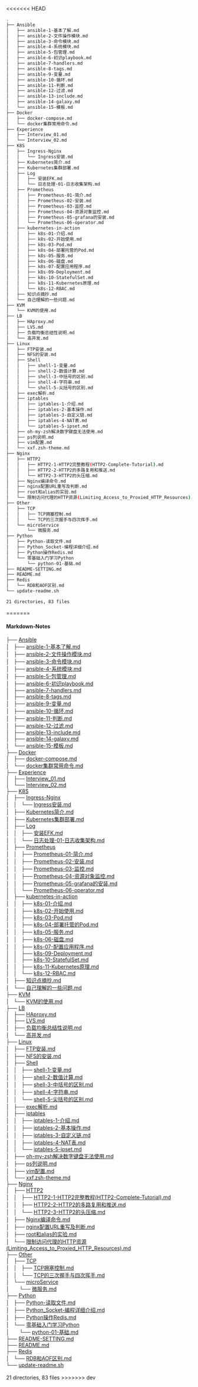 <<<<<<< HEAD
```bash
.
├── Ansible
│   ├── ansible-1-基本了解.md
│   ├── ansible-2-文件操作模块.md
│   ├── ansible-3-命令模块.md
│   ├── ansible-4-系统模块.md
│   ├── ansible-5-包管理.md
│   ├── ansible-6-初识playbook.md
│   ├── ansible-7-handlers.md
│   ├── ansible-8-tags.md
│   ├── ansible-9-变量.md
│   ├── ansible-10-循环.md
│   ├── ansible-11-判断.md
│   ├── ansible-12-过滤.md
│   ├── ansible-13-include.md
│   ├── ansible-14-galaxy.md
│   └── ansible-15-模板.md
├── Docker
│   ├── docker-compose.md
│   └── docker集群常用命令.md
├── Experience
│   ├── Interview_01.md
│   └── Interview_02.md
├── K8S
│   ├── Ingress-Nginx
│   │   └── Ingress安装.md
│   ├── Kubernetes简介.md
│   ├── Kubernetes集群部署.md
│   ├── Log
│   │   ├── 安装EFK.md
│   │   └── 日志处理-01-日志收集架构.md
│   ├── Prometheus
│   │   ├── Prometheus-01-简介.md
│   │   ├── Prometheus-02-安装.md
│   │   ├── Prometheus-03-监控.md
│   │   ├── Prometheus-04-资源对象监控.md
│   │   ├── Prometheus-05-grafana的安装.md
│   │   └── Prometheus-06-operator.md
│   ├── kubernetes-in-action
│   │   ├── k8s-01-介绍.md
│   │   ├── k8s-02-开始使用.md
│   │   ├── k8s-03-Pod.md
│   │   ├── k8s-04-部署托管的Pod.md
│   │   ├── k8s-05-服务.md
│   │   ├── k8s-06-磁盘.md
│   │   ├── k8s-07-配置应用程序.md
│   │   ├── k8s-09-Deployment.md
│   │   ├── k8s-10-StatefulSet.md
│   │   ├── k8s-11-Kubernetes原理.md
│   │   └── k8s-12-RBAC.md
│   ├── 知识点摘抄.md
│   └── 自己理解的一些问题.md
├── KVM
│   └── KVM的使用.md
├── LB
│   ├── HAproxy.md
│   ├── LVS.md
│   ├── 负载均衡总结性说明.md
│   └── 高并发.md
├── Linux
│   ├── FTP安装.md
│   ├── NFS的安装.md
│   ├── Shell
│   │   ├── shell-1-变量.md
│   │   ├── shell-2-数值计算.md
│   │   ├── shell-3-中括号的区别.md
│   │   ├── shell-4-字符串.md
│   │   └── shell-5-尖括号的区别.md
│   ├── exec解析.md
│   ├── iptables
│   │   ├── iptables-1-介绍.md
│   │   ├── iptables-2-基本操作.md
│   │   ├── iptables-3-自定义链.md
│   │   ├── iptables-4-NAT表.md
│   │   └── iptables-5-ipset.md
│   ├── oh-my-zsh解决数字键盘无法使用.md
│   ├── ps列说明.md
│   ├── vim配置.md
│   └── xxf.zsh-theme.md
├── Nginx
│   ├── HTTP2
│   │   ├── HTTP2-1-HTTP2完整教程(HTTP2-Complete-Tutorial).md
│   │   ├── HTTP2-2-HTTP2的多路复用和推送.md
│   │   └── HTTP2-3-HTTP2的头压缩.md
│   ├── Nginx编译命令.md
│   ├── nginx配置URL重写及判断.md
│   ├── root和alias的实验.md
│   └── 限制访问代理的HTTP资源(Limiting_Access_to_Proxied_HTTP_Resources).md
├── Other
│   ├── TCP
│   │   ├── TCP拥塞控制.md
│   │   └── TCP的三次握手与四次挥手.md
│   └── microService
│       └── 微服务.md
├── Python
│   ├── Python-读取文件.md
│   ├── Python_Socket-编程详细介绍.md
│   ├── Python操作Redis.md
│   └── 零基础入门学习Python
│       └── python-01-基础.md
├── README-SETTING.md
├── README.md
├── Redis
│   └── RDB和AOF区别.md
└── update-readme.sh

21 directories, 83 files
```
=======
<h4>Markdown-Notes</h4>
	├── <a href="https://github.com/opsxin/markdown-notes/blob/master/Ansible/">Ansible</a><br>
	│   ├── <a href="https://github.com/opsxin/markdown-notes/blob/master/Ansible/ansible-1-%E5%9F%BA%E6%9C%AC%E4%BA%86%E8%A7%A3.md">ansible-1-基本了解.md</a><br>
	│   ├── <a href="https://github.com/opsxin/markdown-notes/blob/master/Ansible/ansible-2-%E6%96%87%E4%BB%B6%E6%93%8D%E4%BD%9C%E6%A8%A1%E5%9D%97.md">ansible-2-文件操作模块.md</a><br>
	│   ├── <a href="https://github.com/opsxin/markdown-notes/blob/master/Ansible/ansible-3-%E5%91%BD%E4%BB%A4%E6%A8%A1%E5%9D%97.md">ansible-3-命令模块.md</a><br>
	│   ├── <a href="https://github.com/opsxin/markdown-notes/blob/master/Ansible/ansible-4-%E7%B3%BB%E7%BB%9F%E6%A8%A1%E5%9D%97.md">ansible-4-系统模块.md</a><br>
	│   ├── <a href="https://github.com/opsxin/markdown-notes/blob/master/Ansible/ansible-5-%E5%8C%85%E7%AE%A1%E7%90%86.md">ansible-5-包管理.md</a><br>
	│   ├── <a href="https://github.com/opsxin/markdown-notes/blob/master/Ansible/ansible-6-%E5%88%9D%E8%AF%86playbook.md">ansible-6-初识playbook.md</a><br>
	│   ├── <a href="https://github.com/opsxin/markdown-notes/blob/master/Ansible/ansible-7-handlers.md">ansible-7-handlers.md</a><br>
	│   ├── <a href="https://github.com/opsxin/markdown-notes/blob/master/Ansible/ansible-8-tags.md">ansible-8-tags.md</a><br>
	│   ├── <a href="https://github.com/opsxin/markdown-notes/blob/master/Ansible/ansible-9-%E5%8F%98%E9%87%8F.md">ansible-9-变量.md</a><br>
	│   ├── <a href="https://github.com/opsxin/markdown-notes/blob/master/Ansible/ansible-10-%E5%BE%AA%E7%8E%AF.md">ansible-10-循环.md</a><br>
	│   ├── <a href="https://github.com/opsxin/markdown-notes/blob/master/Ansible/ansible-11-%E5%88%A4%E6%96%AD.md">ansible-11-判断.md</a><br>
	│   ├── <a href="https://github.com/opsxin/markdown-notes/blob/master/Ansible/ansible-12-%E8%BF%87%E6%BB%A4.md">ansible-12-过滤.md</a><br>
	│   ├── <a href="https://github.com/opsxin/markdown-notes/blob/master/Ansible/ansible-13-include.md">ansible-13-include.md</a><br>
	│   ├── <a href="https://github.com/opsxin/markdown-notes/blob/master/Ansible/ansible-14-galaxy.md">ansible-14-galaxy.md</a><br>
	│   └── <a href="https://github.com/opsxin/markdown-notes/blob/master/Ansible/ansible-15-%E6%A8%A1%E6%9D%BF.md">ansible-15-模板.md</a><br>
	├── <a href="https://github.com/opsxin/markdown-notes/blob/master/Docker/">Docker</a><br>
	│   ├── <a href="https://github.com/opsxin/markdown-notes/blob/master/Docker/docker-compose.md">docker-compose.md</a><br>
	│   └── <a href="https://github.com/opsxin/markdown-notes/blob/master/Docker/docker%E9%9B%86%E7%BE%A4%E5%B8%B8%E7%94%A8%E5%91%BD%E4%BB%A4.md">docker集群常用命令.md</a><br>
	├── <a href="https://github.com/opsxin/markdown-notes/blob/master/Experience/">Experience</a><br>
	│   ├── <a href="https://github.com/opsxin/markdown-notes/blob/master/Experience/Interview_01.md">Interview_01.md</a><br>
	│   └── <a href="https://github.com/opsxin/markdown-notes/blob/master/Experience/Interview_02.md">Interview_02.md</a><br>
	├── <a href="https://github.com/opsxin/markdown-notes/blob/master/K8S/">K8S</a><br>
	│   ├── <a href="https://github.com/opsxin/markdown-notes/blob/master/K8S/Ingress-Nginx/">Ingress-Nginx</a><br>
	│   │   └── <a href="https://github.com/opsxin/markdown-notes/blob/master/K8S/Ingress-Nginx/Ingress%E5%AE%89%E8%A3%85.md">Ingress安装.md</a><br>
	│   ├── <a href="https://github.com/opsxin/markdown-notes/blob/master/K8S/Kubernetes%E7%AE%80%E4%BB%8B.md">Kubernetes简介.md</a><br>
	│   ├── <a href="https://github.com/opsxin/markdown-notes/blob/master/K8S/Kubernetes%E9%9B%86%E7%BE%A4%E9%83%A8%E7%BD%B2.md">Kubernetes集群部署.md</a><br>
	│   ├── <a href="https://github.com/opsxin/markdown-notes/blob/master/K8S/Log/">Log</a><br>
	│   │   ├── <a href="https://github.com/opsxin/markdown-notes/blob/master/K8S/Log/%E5%AE%89%E8%A3%85EFK.md">安装EFK.md</a><br>
	│   │   └── <a href="https://github.com/opsxin/markdown-notes/blob/master/K8S/Log/%E6%97%A5%E5%BF%97%E5%A4%84%E7%90%86-01-%E6%97%A5%E5%BF%97%E6%94%B6%E9%9B%86%E6%9E%B6%E6%9E%84.md">日志处理-01-日志收集架构.md</a><br>
	│   ├── <a href="https://github.com/opsxin/markdown-notes/blob/master/K8S/Prometheus/">Prometheus</a><br>
	│   │   ├── <a href="https://github.com/opsxin/markdown-notes/blob/master/K8S/Prometheus/Prometheus-01-%E7%AE%80%E4%BB%8B.md">Prometheus-01-简介.md</a><br>
	│   │   ├── <a href="https://github.com/opsxin/markdown-notes/blob/master/K8S/Prometheus/Prometheus-02-%E5%AE%89%E8%A3%85.md">Prometheus-02-安装.md</a><br>
	│   │   ├── <a href="https://github.com/opsxin/markdown-notes/blob/master/K8S/Prometheus/Prometheus-03-%E7%9B%91%E6%8E%A7.md">Prometheus-03-监控.md</a><br>
	│   │   ├── <a href="https://github.com/opsxin/markdown-notes/blob/master/K8S/Prometheus/Prometheus-04-%E8%B5%84%E6%BA%90%E5%AF%B9%E8%B1%A1%E7%9B%91%E6%8E%A7.md">Prometheus-04-资源对象监控.md</a><br>
	│   │   ├── <a href="https://github.com/opsxin/markdown-notes/blob/master/K8S/Prometheus/Prometheus-05-grafana%E7%9A%84%E5%AE%89%E8%A3%85.md">Prometheus-05-grafana的安装.md</a><br>
	│   │   └── <a href="https://github.com/opsxin/markdown-notes/blob/master/K8S/Prometheus/Prometheus-06-operator.md">Prometheus-06-operator.md</a><br>
	│   ├── <a href="https://github.com/opsxin/markdown-notes/blob/master/K8S/kubernetes-in-action/">kubernetes-in-action</a><br>
	│   │   ├── <a href="https://github.com/opsxin/markdown-notes/blob/master/K8S/kubernetes-in-action/k8s-01-%E4%BB%8B%E7%BB%8D.md">k8s-01-介绍.md</a><br>
	│   │   ├── <a href="https://github.com/opsxin/markdown-notes/blob/master/K8S/kubernetes-in-action/k8s-02-%E5%BC%80%E5%A7%8B%E4%BD%BF%E7%94%A8.md">k8s-02-开始使用.md</a><br>
	│   │   ├── <a href="https://github.com/opsxin/markdown-notes/blob/master/K8S/kubernetes-in-action/k8s-03-Pod.md">k8s-03-Pod.md</a><br>
	│   │   ├── <a href="https://github.com/opsxin/markdown-notes/blob/master/K8S/kubernetes-in-action/k8s-04-%E9%83%A8%E7%BD%B2%E6%89%98%E7%AE%A1%E7%9A%84Pod.md">k8s-04-部署托管的Pod.md</a><br>
	│   │   ├── <a href="https://github.com/opsxin/markdown-notes/blob/master/K8S/kubernetes-in-action/k8s-05-%E6%9C%8D%E5%8A%A1.md">k8s-05-服务.md</a><br>
	│   │   ├── <a href="https://github.com/opsxin/markdown-notes/blob/master/K8S/kubernetes-in-action/k8s-06-%E7%A3%81%E7%9B%98.md">k8s-06-磁盘.md</a><br>
	│   │   ├── <a href="https://github.com/opsxin/markdown-notes/blob/master/K8S/kubernetes-in-action/k8s-07-%E9%85%8D%E7%BD%AE%E5%BA%94%E7%94%A8%E7%A8%8B%E5%BA%8F.md">k8s-07-配置应用程序.md</a><br>
	│   │   ├── <a href="https://github.com/opsxin/markdown-notes/blob/master/K8S/kubernetes-in-action/k8s-09-Deployment.md">k8s-09-Deployment.md</a><br>
	│   │   ├── <a href="https://github.com/opsxin/markdown-notes/blob/master/K8S/kubernetes-in-action/k8s-10-StatefulSet.md">k8s-10-StatefulSet.md</a><br>
	│   │   ├── <a href="https://github.com/opsxin/markdown-notes/blob/master/K8S/kubernetes-in-action/k8s-11-Kubernetes%E5%8E%9F%E7%90%86.md">k8s-11-Kubernetes原理.md</a><br>
	│   │   └── <a href="https://github.com/opsxin/markdown-notes/blob/master/K8S/kubernetes-in-action/k8s-12-RBAC.md">k8s-12-RBAC.md</a><br>
	│   ├── <a href="https://github.com/opsxin/markdown-notes/blob/master/K8S/%E7%9F%A5%E8%AF%86%E7%82%B9%E6%91%98%E6%8A%84.md">知识点摘抄.md</a><br>
	│   └── <a href="https://github.com/opsxin/markdown-notes/blob/master/K8S/%E8%87%AA%E5%B7%B1%E7%90%86%E8%A7%A3%E7%9A%84%E4%B8%80%E4%BA%9B%E9%97%AE%E9%A2%98.md">自己理解的一些问题.md</a><br>
	├── <a href="https://github.com/opsxin/markdown-notes/blob/master/KVM/">KVM</a><br>
	│   └── <a href="https://github.com/opsxin/markdown-notes/blob/master/KVM/KVM%E7%9A%84%E4%BD%BF%E7%94%A8.md">KVM的使用.md</a><br>
	├── <a href="https://github.com/opsxin/markdown-notes/blob/master/LB/">LB</a><br>
	│   ├── <a href="https://github.com/opsxin/markdown-notes/blob/master/LB/HAproxy.md">HAproxy.md</a><br>
	│   ├── <a href="https://github.com/opsxin/markdown-notes/blob/master/LB/LVS.md">LVS.md</a><br>
	│   ├── <a href="https://github.com/opsxin/markdown-notes/blob/master/LB/%E8%B4%9F%E8%BD%BD%E5%9D%87%E8%A1%A1%E6%80%BB%E7%BB%93%E6%80%A7%E8%AF%B4%E6%98%8E.md">负载均衡总结性说明.md</a><br>
	│   └── <a href="https://github.com/opsxin/markdown-notes/blob/master/LB/%E9%AB%98%E5%B9%B6%E5%8F%91.md">高并发.md</a><br>
	├── <a href="https://github.com/opsxin/markdown-notes/blob/master/Linux/">Linux</a><br>
	│   ├── <a href="https://github.com/opsxin/markdown-notes/blob/master/Linux/FTP%E5%AE%89%E8%A3%85.md">FTP安装.md</a><br>
	│   ├── <a href="https://github.com/opsxin/markdown-notes/blob/master/Linux/NFS%E7%9A%84%E5%AE%89%E8%A3%85.md">NFS的安装.md</a><br>
	│   ├── <a href="https://github.com/opsxin/markdown-notes/blob/master/Linux/Shell/">Shell</a><br>
	│   │   ├── <a href="https://github.com/opsxin/markdown-notes/blob/master/Linux/Shell/shell-1-%E5%8F%98%E9%87%8F.md">shell-1-变量.md</a><br>
	│   │   ├── <a href="https://github.com/opsxin/markdown-notes/blob/master/Linux/Shell/shell-2-%E6%95%B0%E5%80%BC%E8%AE%A1%E7%AE%97.md">shell-2-数值计算.md</a><br>
	│   │   ├── <a href="https://github.com/opsxin/markdown-notes/blob/master/Linux/Shell/shell-3-%E4%B8%AD%E6%8B%AC%E5%8F%B7%E7%9A%84%E5%8C%BA%E5%88%AB.md">shell-3-中括号的区别.md</a><br>
	│   │   ├── <a href="https://github.com/opsxin/markdown-notes/blob/master/Linux/Shell/shell-4-%E5%AD%97%E7%AC%A6%E4%B8%B2.md">shell-4-字符串.md</a><br>
	│   │   └── <a href="https://github.com/opsxin/markdown-notes/blob/master/Linux/Shell/shell-5-%E5%B0%96%E6%8B%AC%E5%8F%B7%E7%9A%84%E5%8C%BA%E5%88%AB.md">shell-5-尖括号的区别.md</a><br>
	│   ├── <a href="https://github.com/opsxin/markdown-notes/blob/master/Linux/exec%E8%A7%A3%E6%9E%90.md">exec解析.md</a><br>
	│   ├── <a href="https://github.com/opsxin/markdown-notes/blob/master/Linux/iptables/">iptables</a><br>
	│   │   ├── <a href="https://github.com/opsxin/markdown-notes/blob/master/Linux/iptables/iptables-1-%E4%BB%8B%E7%BB%8D.md">iptables-1-介绍.md</a><br>
	│   │   ├── <a href="https://github.com/opsxin/markdown-notes/blob/master/Linux/iptables/iptables-2-%E5%9F%BA%E6%9C%AC%E6%93%8D%E4%BD%9C.md">iptables-2-基本操作.md</a><br>
	│   │   ├── <a href="https://github.com/opsxin/markdown-notes/blob/master/Linux/iptables/iptables-3-%E8%87%AA%E5%AE%9A%E4%B9%89%E9%93%BE.md">iptables-3-自定义链.md</a><br>
	│   │   ├── <a href="https://github.com/opsxin/markdown-notes/blob/master/Linux/iptables/iptables-4-NAT%E8%A1%A8.md">iptables-4-NAT表.md</a><br>
	│   │   └── <a href="https://github.com/opsxin/markdown-notes/blob/master/Linux/iptables/iptables-5-ipset.md">iptables-5-ipset.md</a><br>
	│   ├── <a href="https://github.com/opsxin/markdown-notes/blob/master/Linux/oh-my-zsh%E8%A7%A3%E5%86%B3%E6%95%B0%E5%AD%97%E9%94%AE%E7%9B%98%E6%97%A0%E6%B3%95%E4%BD%BF%E7%94%A8.md">oh-my-zsh解决数字键盘无法使用.md</a><br>
	│   ├── <a href="https://github.com/opsxin/markdown-notes/blob/master/Linux/ps%E5%88%97%E8%AF%B4%E6%98%8E.md">ps列说明.md</a><br>
	│   ├── <a href="https://github.com/opsxin/markdown-notes/blob/master/Linux/vim%E9%85%8D%E7%BD%AE.md">vim配置.md</a><br>
	│   └── <a href="https://github.com/opsxin/markdown-notes/blob/master/Linux/xxf.zsh-theme.md">xxf.zsh-theme.md</a><br>
	├── <a href="https://github.com/opsxin/markdown-notes/blob/master/Nginx/">Nginx</a><br>
	│   ├── <a href="https://github.com/opsxin/markdown-notes/blob/master/Nginx/HTTP2/">HTTP2</a><br>
	│   │   ├── <a href="https://github.com/opsxin/markdown-notes/blob/master/Nginx/HTTP2/HTTP2-1-HTTP2%E5%AE%8C%E6%95%B4%E6%95%99%E7%A8%8B(HTTP2-Complete-Tutorial).md">HTTP2-1-HTTP2完整教程(HTTP2-Complete-Tutorial).md</a><br>
	│   │   ├── <a href="https://github.com/opsxin/markdown-notes/blob/master/Nginx/HTTP2/HTTP2-2-HTTP2%E7%9A%84%E5%A4%9A%E8%B7%AF%E5%A4%8D%E7%94%A8%E5%92%8C%E6%8E%A8%E9%80%81.md">HTTP2-2-HTTP2的多路复用和推送.md</a><br>
	│   │   └── <a href="https://github.com/opsxin/markdown-notes/blob/master/Nginx/HTTP2/HTTP2-3-HTTP2%E7%9A%84%E5%A4%B4%E5%8E%8B%E7%BC%A9.md">HTTP2-3-HTTP2的头压缩.md</a><br>
	│   ├── <a href="https://github.com/opsxin/markdown-notes/blob/master/Nginx/Nginx%E7%BC%96%E8%AF%91%E5%91%BD%E4%BB%A4.md">Nginx编译命令.md</a><br>
	│   ├── <a href="https://github.com/opsxin/markdown-notes/blob/master/Nginx/nginx%E9%85%8D%E7%BD%AEURL%E9%87%8D%E5%86%99%E5%8F%8A%E5%88%A4%E6%96%AD.md">nginx配置URL重写及判断.md</a><br>
	│   ├── <a href="https://github.com/opsxin/markdown-notes/blob/master/Nginx/root%E5%92%8Calias%E7%9A%84%E5%AE%9E%E9%AA%8C.md">root和alias的实验.md</a><br>
	│   └── <a href="https://github.com/opsxin/markdown-notes/blob/master/Nginx/%E9%99%90%E5%88%B6%E8%AE%BF%E9%97%AE%E4%BB%A3%E7%90%86%E7%9A%84HTTP%E8%B5%84%E6%BA%90(Limiting_Access_to_Proxied_HTTP_Resources).md">限制访问代理的HTTP资源(Limiting_Access_to_Proxied_HTTP_Resources).md</a><br>
	├── <a href="https://github.com/opsxin/markdown-notes/blob/master/Other/">Other</a><br>
	│   ├── <a href="https://github.com/opsxin/markdown-notes/blob/master/Other/TCP/">TCP</a><br>
	│   │   ├── <a href="https://github.com/opsxin/markdown-notes/blob/master/Other/TCP/TCP%E6%8B%A5%E5%A1%9E%E6%8E%A7%E5%88%B6.md">TCP拥塞控制.md</a><br>
	│   │   └── <a href="https://github.com/opsxin/markdown-notes/blob/master/Other/TCP/TCP%E7%9A%84%E4%B8%89%E6%AC%A1%E6%8F%A1%E6%89%8B%E4%B8%8E%E5%9B%9B%E6%AC%A1%E6%8C%A5%E6%89%8B.md">TCP的三次握手与四次挥手.md</a><br>
	│   └── <a href="https://github.com/opsxin/markdown-notes/blob/master/Other/microService/">microService</a><br>
	│   &nbsp;&nbsp;&nbsp; └── <a href="https://github.com/opsxin/markdown-notes/blob/master/Other/microService/%E5%BE%AE%E6%9C%8D%E5%8A%A1.md">微服务.md</a><br>
	├── <a href="https://github.com/opsxin/markdown-notes/blob/master/Python/">Python</a><br>
	│   ├── <a href="https://github.com/opsxin/markdown-notes/blob/master/Python/Python-%E8%AF%BB%E5%8F%96%E6%96%87%E4%BB%B6.md">Python-读取文件.md</a><br>
	│   ├── <a href="https://github.com/opsxin/markdown-notes/blob/master/Python/Python_Socket-%E7%BC%96%E7%A8%8B%E8%AF%A6%E7%BB%86%E4%BB%8B%E7%BB%8D.md">Python_Socket-编程详细介绍.md</a><br>
	│   ├── <a href="https://github.com/opsxin/markdown-notes/blob/master/Python/Python%E6%93%8D%E4%BD%9CRedis.md">Python操作Redis.md</a><br>
	│   └── <a href="https://github.com/opsxin/markdown-notes/blob/master/Python/%E9%9B%B6%E5%9F%BA%E7%A1%80%E5%85%A5%E9%97%A8%E5%AD%A6%E4%B9%A0Python/">零基础入门学习Python</a><br>
	│   &nbsp;&nbsp;&nbsp; └── <a href="https://github.com/opsxin/markdown-notes/blob/master/Python/%E9%9B%B6%E5%9F%BA%E7%A1%80%E5%85%A5%E9%97%A8%E5%AD%A6%E4%B9%A0Python/python-01-%E5%9F%BA%E7%A1%80.md">python-01-基础.md</a><br>
	├── <a href="https://github.com/opsxin/markdown-notes/blob/master/README-SETTING.md">README-SETTING.md</a><br>
	├── <a href="https://github.com/opsxin/markdown-notes/blob/master/README.md">README.md</a><br>
	├── <a href="https://github.com/opsxin/markdown-notes/blob/master/Redis/">Redis</a><br>
	│   └── <a href="https://github.com/opsxin/markdown-notes/blob/master/Redis/RDB%E5%92%8CAOF%E5%8C%BA%E5%88%AB.md">RDB和AOF区别.md</a><br>
	└── <a href="https://github.com/opsxin/markdown-notes/blob/master/update-readme.sh">update-readme.sh</a><br>
<br/>21 directories, 83 files
>>>>>>> dev
